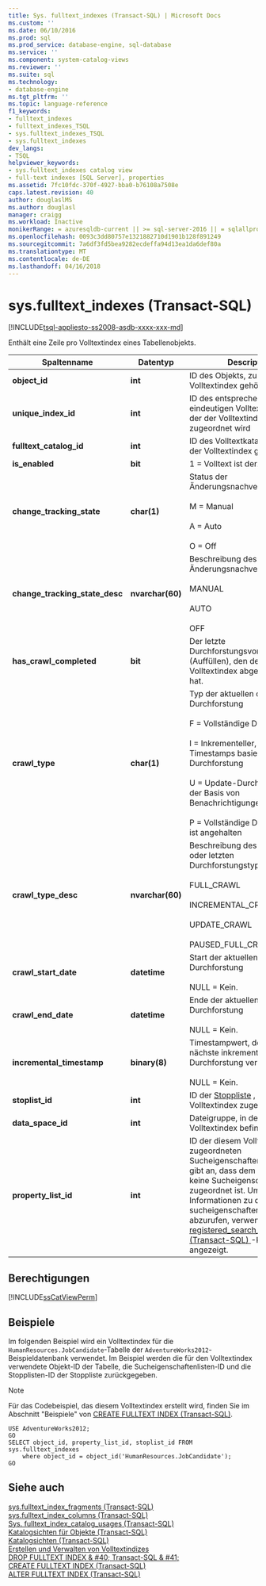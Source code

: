 ```yaml
---
title: Sys. fulltext_indexes (Transact-SQL) | Microsoft Docs
ms.custom: ''
ms.date: 06/10/2016
ms.prod: sql
ms.prod_service: database-engine, sql-database
ms.service: ''
ms.component: system-catalog-views
ms.reviewer: ''
ms.suite: sql
ms.technology:
- database-engine
ms.tgt_pltfrm: ''
ms.topic: language-reference
f1_keywords:
- fulltext_indexes
- fulltext_indexes_TSQL
- sys.fulltext_indexes_TSQL
- sys.fulltext_indexes
dev_langs:
- TSQL
helpviewer_keywords:
- sys.fulltext_indexes catalog view
- full-text indexes [SQL Server], properties
ms.assetid: 7fc10fdc-370f-4927-bba0-b76108a7508e
caps.latest.revision: 40
author: douglaslMS
ms.author: douglasl
manager: craigg
ms.workload: Inactive
monikerRange: = azuresqldb-current || >= sql-server-2016 || = sqlallproducts-allversions
ms.openlocfilehash: 0093c3dd80757e1321882710d1901b128f891249
ms.sourcegitcommit: 7a6df3fd5bea9282ecdeffa94d13ea1da6def80a
ms.translationtype: MT
ms.contentlocale: de-DE
ms.lasthandoff: 04/16/2018
---
```

# <a name="sysfulltextindexes-transact-sql"></a>sys.fulltext_indexes (Transact-SQL)
[!INCLUDE[tsql-appliesto-ss2008-asdb-xxxx-xxx-md](../../includes/tsql-appliesto-ss2008-asdb-xxxx-xxx-md.md)]

  Enthält eine Zeile pro Volltextindex eines Tabellenobjekts.  

|Spaltenname|Datentyp|Description|  
|-----------------|---------------|-----------------|  
|**object_id**|**int**|ID des Objekts, zu dem dieser Volltextindex gehört|  
|**unique_index_id**|**int**|ID des entsprechenden eindeutigen Volltextindexes, mit der der Volltextindex den Zeilen zugeordnet wird|  
|**fulltext_catalog_id**|**int**|ID des Volltextkatalogs, in dem der Volltextindex gespeichert ist|  
|**is_enabled**|**bit**|1 = Volltext ist derzeit aktiviert|  
|**change_tracking_state**|**char(1)**|Status der Änderungsnachverfolgung<br /><br /> M = Manual<br /><br /> A = Auto<br /><br /> O = Off|  
|**change_tracking_state_desc**|**nvarchar(60)**|Beschreibung des Status der Änderungsnachverfolgung<br /><br /> MANUAL<br /><br /> AUTO<br /><br /> OFF|  
|**has_crawl_completed**|**bit**|Der letzte Durchforstungsvorgang (Auffüllen), den der Volltextindex abgeschlossen hat.|  
|**crawl_type**|**char(1)**|Typ der aktuellen oder letzten Durchforstung<br /><br /> F = Vollständige Durchforstung<br /><br /> I = Inkrementeller, auf Timestamps basierende Durchforstung<br /><br /> U = Update-Durchforstung auf der Basis von Benachrichtigungen<br /><br /> P = Vollständige Durchforstung ist angehalten|  
|**crawl_type_desc**|**nvarchar(60)**|Beschreibung des aktuellen oder letzten Durchforstungstyps<br /><br /> FULL_CRAWL<br /><br /> INCREMENTAL_CRAWL<br /><br /> UPDATE_CRAWL<br /><br /> PAUSED_FULL_CRAWL|  
|**crawl_start_date**|**datetime**|Start der aktuellen oder letzten Durchforstung<br /><br /> NULL = Kein.|  
|**crawl_end_date**|**datetime**|Ende der aktuellen oder letzten Durchforstung<br /><br /> NULL = Kein.|  
|**incremental_timestamp**|**binary(8)**|Timestampwert, der für die nächste inkrementelle Durchforstung verwendet wird<br /><br /> NULL = Kein.|  
|**stoplist_id**|**int**|ID der [Stoppliste](../../relational-databases/search/configure-and-manage-stopwords-and-stoplists-for-full-text-search.md) , dieser Volltextindex zugeordnet ist.|  
|**data_space_id**|**int**|Dateigruppe, in der sich dieser Volltextindex befindet.|  
|**property_list_id**|**int**|ID der diesem Volltextindex zugeordneten Sucheigenschaftenliste. NULL gibt an, dass dem Volltextindex keine Sucheigenschaftenliste zugeordnet ist. Um weitere Informationen zu dieser sucheigenschaftenliste abzurufen, verwenden die [Sys. registered_search_property_lists &#40;Transact-SQL&#41; ](../../relational-databases/system-catalog-views/sys-registered-search-property-lists-transact-sql.md) -Katalogsicht angezeigt.|  
  
## <a name="permissions"></a>Berechtigungen  
 [!INCLUDE[ssCatViewPerm](../../includes/sscatviewperm-md.md)]  
  
## <a name="examples"></a>Beispiele  
 Im folgenden Beispiel wird ein Volltextindex für die `HumanResources.JobCandidate`-Tabelle der `AdventureWorks2012`-Beispieldatenbank verwendet. Im Beispiel werden die für den Volltextindex verwendete Objekt-ID der Tabelle, die Sucheigenschaftenlisten-ID und die Stopplisten-ID der Stoppliste zurückgegeben.  
  
> [!NOTE]  
>  Für das Codebeispiel, das diesem Volltextindex erstellt wird, finden Sie im Abschnitt "Beispiele" von [CREATE FULLTEXT INDEX &#40;Transact-SQL&#41;](../../t-sql/statements/create-fulltext-index-transact-sql.md).  
  
```  
USE AdventureWorks2012;  
GO  
SELECT object_id, property_list_id, stoplist_id FROM sys.fulltext_indexes  
    where object_id = object_id('HumanResources.JobCandidate');   
GO  
```  
  
## <a name="see-also"></a>Siehe auch  
 [sys.fulltext_index_fragments &#40;Transact-SQL&#41;](../../relational-databases/system-catalog-views/sys-fulltext-index-fragments-transact-sql.md)   
 [sys.fulltext_index_columns &#40;Transact-SQL&#41;](../../relational-databases/system-catalog-views/sys-fulltext-index-columns-transact-sql.md)   
 [Sys. fulltext_index_catalog_usages &#40;Transact-SQL&#41;](../../relational-databases/system-catalog-views/sys-fulltext-index-catalog-usages-transact-sql.md)   
 [Katalogsichten für Objekte &#40;Transact-SQL&#41;](../../relational-databases/system-catalog-views/object-catalog-views-transact-sql.md)   
 [Katalogsichten &#40;Transact-SQL&#41;](../../relational-databases/system-catalog-views/catalog-views-transact-sql.md)   
 [Erstellen und Verwalten von Volltextindizes](../../relational-databases/search/create-and-manage-full-text-indexes.md)   
 [DROP FULLTEXT INDEX & #40; Transact-SQL & #41;](../../t-sql/statements/drop-fulltext-index-transact-sql.md)   
 [CREATE FULLTEXT INDEX &#40;Transact-SQL&#41;](../../t-sql/statements/create-fulltext-index-transact-sql.md)   
 [ALTER FULLTEXT INDEX &#40;Transact-SQL&#41;](../../t-sql/statements/alter-fulltext-index-transact-sql.md)  
  
  
